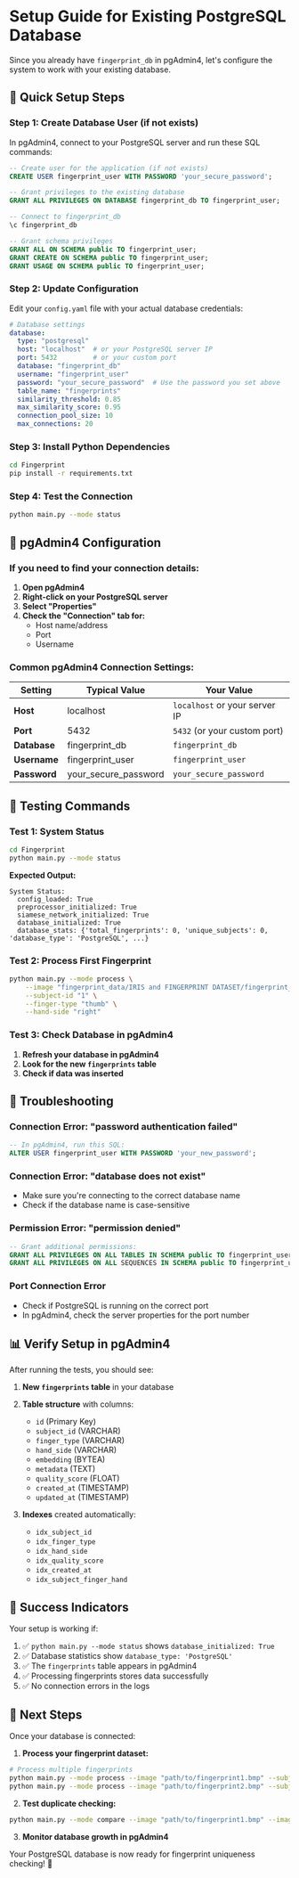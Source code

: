 # Setup Guide for Existing PostgreSQL Database

Since you already have `fingerprint_db` in pgAdmin4, let's configure the system to work with your existing database.

## 🎯 **Quick Setup Steps**

### **Step 1: Create Database User (if not exists)**

In pgAdmin4, connect to your PostgreSQL server and run these SQL commands:

```sql
-- Create user for the application (if not exists)
CREATE USER fingerprint_user WITH PASSWORD 'your_secure_password';

-- Grant privileges to the existing database
GRANT ALL PRIVILEGES ON DATABASE fingerprint_db TO fingerprint_user;

-- Connect to fingerprint_db
\c fingerprint_db

-- Grant schema privileges
GRANT ALL ON SCHEMA public TO fingerprint_user;
GRANT CREATE ON SCHEMA public TO fingerprint_user;
GRANT USAGE ON SCHEMA public TO fingerprint_user;
```

### **Step 2: Update Configuration**

Edit your `config.yaml` file with your actual database credentials:

```yaml
# Database settings
database:
  type: "postgresql"
  host: "localhost"  # or your PostgreSQL server IP
  port: 5432         # or your custom port
  database: "fingerprint_db"
  username: "fingerprint_user"
  password: "your_secure_password"  # Use the password you set above
  table_name: "fingerprints"
  similarity_threshold: 0.85
  max_similarity_score: 0.95
  connection_pool_size: 10
  max_connections: 20
```

### **Step 3: Install Python Dependencies**

```bash
cd Fingerprint
pip install -r requirements.txt
```

### **Step 4: Test the Connection**

```bash
python main.py --mode status
```

## 🔧 **pgAdmin4 Configuration**

### **If you need to find your connection details:**

1. **Open pgAdmin4**
2. **Right-click on your PostgreSQL server**
3. **Select "Properties"**
4. **Check the "Connection" tab for:**
   - Host name/address
   - Port
   - Username

### **Common pgAdmin4 Connection Settings:**

| Setting | Typical Value | Your Value |
|---------|---------------|------------|
| **Host** | localhost | `localhost` or your server IP |
| **Port** | 5432 | `5432` (or your custom port) |
| **Database** | fingerprint_db | `fingerprint_db` |
| **Username** | fingerprint_user | `fingerprint_user` |
| **Password** | your_secure_password | `your_secure_password` |

## 🧪 **Testing Commands**

### **Test 1: System Status**
```bash
cd Fingerprint
python main.py --mode status
```

**Expected Output:**
```
System Status:
  config_loaded: True
  preprocessor_initialized: True
  siamese_network_initialized: True
  database_initialized: True
  database_stats: {'total_fingerprints': 0, 'unique_subjects': 0, 'database_type': 'PostgreSQL', ...}
```

### **Test 2: Process First Fingerprint**
```bash
python main.py --mode process \
    --image "fingerprint_data/IRIS and FINGERPRINT DATASET/fingerprint_data/1/Fingerprint/1__M_Right_thumb_finger.BMP" \
    --subject-id "1" \
    --finger-type "thumb" \
    --hand-side "right"
```

### **Test 3: Check Database in pgAdmin4**
1. **Refresh your database in pgAdmin4**
2. **Look for the new `fingerprints` table**
3. **Check if data was inserted**

## 🚨 **Troubleshooting**

### **Connection Error: "password authentication failed"**
```sql
-- In pgAdmin4, run this SQL:
ALTER USER fingerprint_user WITH PASSWORD 'your_new_password';
```

### **Connection Error: "database does not exist"**
- Make sure you're connecting to the correct database name
- Check if the database name is case-sensitive

### **Permission Error: "permission denied"**
```sql
-- Grant additional permissions:
GRANT ALL PRIVILEGES ON ALL TABLES IN SCHEMA public TO fingerprint_user;
GRANT ALL PRIVILEGES ON ALL SEQUENCES IN SCHEMA public TO fingerprint_user;
```

### **Port Connection Error**
- Check if PostgreSQL is running on the correct port
- In pgAdmin4, check the server properties for the port number

## 📊 **Verify Setup in pgAdmin4**

After running the tests, you should see:

1. **New `fingerprints` table** in your database
2. **Table structure** with columns:
   - `id` (Primary Key)
   - `subject_id` (VARCHAR)
   - `finger_type` (VARCHAR)
   - `hand_side` (VARCHAR)
   - `embedding` (BYTEA)
   - `metadata` (TEXT)
   - `quality_score` (FLOAT)
   - `created_at` (TIMESTAMP)
   - `updated_at` (TIMESTAMP)

3. **Indexes** created automatically:
   - `idx_subject_id`
   - `idx_finger_type`
   - `idx_hand_side`
   - `idx_quality_score`
   - `idx_created_at`
   - `idx_subject_finger_hand`

## 🎉 **Success Indicators**

Your setup is working if:

1. ✅ `python main.py --mode status` shows `database_initialized: True`
2. ✅ Database statistics show `database_type: 'PostgreSQL'`
3. ✅ The `fingerprints` table appears in pgAdmin4
4. ✅ Processing fingerprints stores data successfully
5. ✅ No connection errors in the logs

## 🔄 **Next Steps**

Once your database is connected:

1. **Process your fingerprint dataset:**
```bash
# Process multiple fingerprints
python main.py --mode process --image "path/to/fingerprint1.bmp" --subject-id "1" --finger-type "thumb" --hand-side "right"
python main.py --mode process --image "path/to/fingerprint2.bmp" --subject-id "1" --finger-type "index" --hand-side "right"
```

2. **Test duplicate checking:**
```bash
python main.py --mode compare --image "path/to/fingerprint1.bmp" --image2 "path/to/fingerprint2.bmp"
```

3. **Monitor database growth in pgAdmin4**

Your PostgreSQL database is now ready for fingerprint uniqueness checking! 🎯 